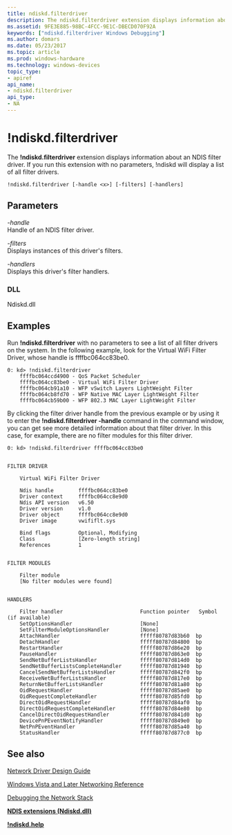```yaml
---
title: ndiskd.filterdriver
description: The ndiskd.filterdriver extension displays information about an NDIS filter driver. If you run this extension with no parameters, ndiskd will display a list of all filter drivers.
ms.assetid: 9FE3E885-98BC-4FCC-9E1C-DBECD070F92A
keywords: ["ndiskd.filterdriver Windows Debugging"]
ms.author: domars
ms.date: 05/23/2017
ms.topic: article
ms.prod: windows-hardware
ms.technology: windows-devices
topic_type:
- apiref
api_name:
- ndiskd.filterdriver
api_type:
- NA
---
```


# !ndiskd.filterdriver


The **!ndiskd.filterdriver** extension displays information about an NDIS filter driver. If you run this extension with no parameters, !ndiskd will display a list of all filter drivers.

```
!ndiskd.filterdriver [-handle <x>] [-filters] [-handlers] 
```

## <span id="Parameters"></span><span id="parameters"></span><span id="PARAMETERS"></span>Parameters


<span id="_______-handle______"></span><span id="_______-HANDLE______"></span> *-handle*   
Handle of an NDIS filter driver.

<span id="_______-filters______"></span><span id="_______-FILTERS______"></span> *-filters*   
Displays instances of this driver's filters.

<span id="_______-handlers______"></span><span id="_______-HANDLERS______"></span> *-handlers*   
Displays this driver's filter handlers.

### <span id="DLL"></span><span id="dll"></span>DLL

Ndiskd.dll

Examples
--------

Run **!ndiskd.filterdriver** with no parameters to see a list of all filter drivers on the system. In the following example, look for the Virtual WiFi Filter Driver, whose handle is ffffbc064cc83be0.

```
0: kd> !ndiskd.filterdriver
    ffffbc064ccd4900 - QoS Packet Scheduler
    ffffbc064cc83be0 - Virtual WiFi Filter Driver
    ffffbc064cb91a10 - WFP vSwitch Layers LightWeight Filter
    ffffbc064cb8fd70 - WFP Native MAC Layer LightWeight Filter
    ffffbc064cb59b00 - WFP 802.3 MAC Layer LightWeight Filter
```

By clicking the filter driver handle from the previous example or by using it to enter the **!ndiskd.filterdriver -handle** command in the command window, you can get see more detailed information about that filter driver. In this case, for example, there are no filter modules for this filter driver.

```
0: kd> !ndiskd.filterdriver ffffbc064cc83be0


FILTER DRIVER

    Virtual WiFi Filter Driver

    Ndis handle        ffffbc064cc83be0
    Driver context     ffffbc064cc8e9d0
    Ndis API version   v6.50
    Driver version     v1.0
    Driver object      ffffbc064cc8e9d0
    Driver image       vwififlt.sys

    Bind flags         Optional, Modifying
    Class              [Zero-length string]
    References         1


FILTER MODULES

    Filter module                                                               
    [No filter modules were found]


HANDLERS

    Filter handler                         Function pointer   Symbol (if available)
    SetOptionsHandler                      [None]
    SetFilterModuleOptionsHandler          [None]
    AttachHandler                          fffff80787d83b60  bp
    DetachHandler                          fffff80787d84800  bp
    RestartHandler                         fffff80787d86e20  bp
    PauseHandler                           fffff80787d863e0  bp
    SendNetBufferListsHandler              fffff80787d814d0  bp
    SendNetBufferListsCompleteHandler      fffff80787d81940  bp
    CancelSendNetBufferListsHandler        fffff80787d842f0  bp
    ReceiveNetBufferListsHandler           fffff80787d817e0  bp
    ReturnNetBufferListsHandler            fffff80787d81a80  bp
    OidRequestHandler                      fffff80787d85ae0  bp
    OidRequestCompleteHandler              fffff80787d85fd0  bp
    DirectOidRequestHandler                fffff80787d84af0  bp
    DirectOidRequestCompleteHandler        fffff80787d84e80  bp
    CancelDirectOidRequestHandler          fffff80787d841d0  bp
    DevicePnPEventNotifyHandler            fffff80787d849e0  bp
    NetPnPEventHandler                     fffff80787d85a40  bp
    StatusHandler                          fffff80787d877c0  bp
```

## <span id="see_also"></span>See also


[Network Driver Design Guide](https://msdn.microsoft.com/windows/hardware/drivers/network/index)

[Windows Vista and Later Networking Reference](https://msdn.microsoft.com/library/windows/hardware/ff571081)

[Debugging the Network Stack](https://go.microsoft.com/fwlink/p/?linkid=845311)

[**NDIS extensions (Ndiskd.dll)**](ndis-extensions--ndiskd-dll-.md)

[**!ndiskd.help**](-ndiskd-help.md)

 

 






